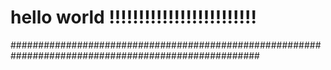 # hello world !!!!!!!!!!!!!!!!!!!!!!!!!
#####################################################################################################
 
